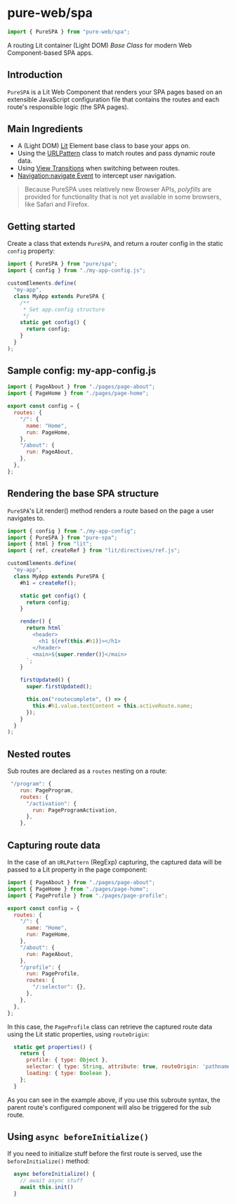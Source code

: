 # pure-web/spa 

```js
import { PureSPA } from "pure-web/spa";
```

A routing Lit container (Light DOM) _Base Class_ for modern Web Component-based SPA apps.

## Introduction

`PureSPA` is a Lit Web Component that renders your SPA pages based on an extensible JavaScript configuration file that contains the routes and each route's responsible logic (the SPA pages).

## Main Ingredients

- A (Light DOM) [Lit](https://lit.dev/) Element base class to base your apps on.
- Using the [URLPattern](https://developer.mozilla.org/en-US/docs/Web/API/URLPattern) class to match routes and pass dynamic route data.
- Using [View Transitions](https://developer.mozilla.org/en-US/docs/Web/API/View_Transitions_API) when switching between routes.
- [Navigation:navigate Event](https://developer.mozilla.org/en-US/docs/Web/API/Navigation/navigate_event) to intercept user navigation.

> Because PureSPA uses relatively new Browser APIs, *polyfills* are provided for functionality that is not yet available in some browsers, like Safari and Firefox.

## Getting started

Create a class that extends `PureSPA`, and return a router config in the static `config` property:

```js
import { PureSPA } from "pure/spa";
import { config } from "./my-app-config.js";

customElements.define(
  "my-app",
  class MyApp extends PureSPA {
    /**
     * Set app.config structure
     */
    static get config() {
      return config;
    }
  }
);
```

## Sample config: my-app-config.js

```js
import { PageAbout } from "./pages/page-about";
import { PageHome } from "./pages/page-home";

export const config = {
  routes: {
    "/": {
      name: "Home",
      run: PageHome,
    },
    "/about": {
      run: PageAbout,
    },
  },
};
```

## Rendering the base SPA structure

`PureSPA`'s Lit render() method renders a route based on the page a user navigates to.

```js
import { config } from "./my-app-config";
import { PureSPA } from "pure-spa";
import { html } from "lit";
import { ref, createRef } from "lit/directives/ref.js";

customElements.define(
  "my-app",
  class MyApp extends PureSPA {
    #h1 = createRef();

    static get config() {
      return config;
    }

    render() {
      return html`
        <header>
          <h1 ${ref(this.#h1)}></h1>
        </header>
        <main>${super.render()}</main>
      `;
    }

    firstUpdated() {
      super.firstUpdated();

      this.on("routecomplete", () => {
        this.#h1.value.textContent = this.activeRoute.name;
      });
    }
  }
);
```


## Nested routes

Sub routes are declared as a `routes` nesting on a route:

```js
 "/program": {
    run: PageProgram,
    routes: {
      "/activation": {
        run: PageProgramActivation,
      },
    },
```

## Capturing route data

In the case of an `URLPattern` (RegExp) capturing, the captured data will be passed to a Lit property in the page component:

```js
import { PageAbout } from "./pages/page-about";
import { PageHome } from "./pages/page-home";
import { PageProfile } from "./pages/page-profile";

export const config = {
  routes: {
    "/": {
      name: "Home",
      run: PageHome,
    },
    "/about": {
      run: PageAbout,
    },
    "/profile": {
      run: PageProfile,
      routes: {
        "/:selector": {},
      },
    },
  },
};
```

In this case, the `PageProfile` class can retrieve the captured route data using the Lit static properties, using `routeOrigin`:

```js
  static get properties() {
    return {
      profile: { type: Object },
      selector: { type: String, attribute: true, routeOrigin: 'pathname' },
      loading: { type: Boolean },
    };
  }

```

As you can see in the example above, if you use this subroute syntax, the parent route's configured component will also be triggered for the sub route.

## Using `async beforeInitialize()`

If you need to initialize stuff before the first route is served, use the `beforeInitialize()` method:

```js
  async beforeInitialize() {  
    // await async stuff
    await this.init()
  }
```
